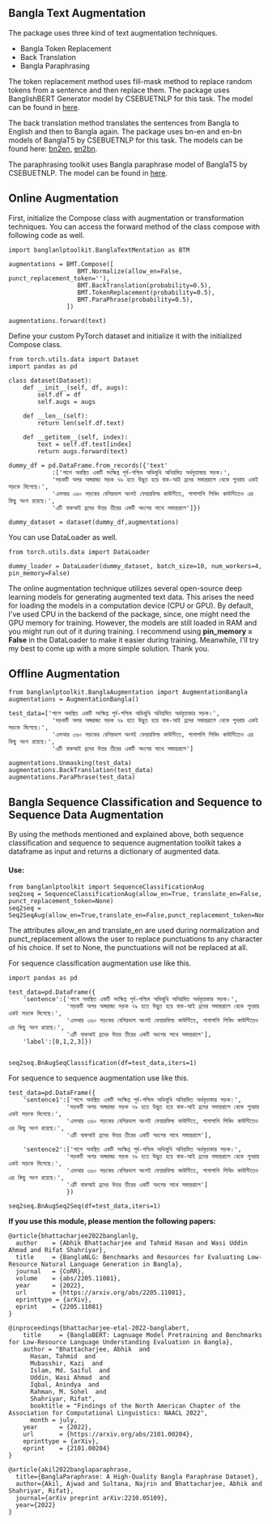 ## Bangla Text Augmentation
The package uses three kind of text augmentation techniques. 
- Bangla Token Replacement
- Back Translation
- Bangla Paraphrasing

The token replacement method uses fill-mask method to replace random tokens from a sentence and then replace them. The package uses BanglishBERT Generator model by CSEBUETNLP for this task. The model can be found in <a href='https://huggingface.co/csebuetnlp/banglishbert_generator'> here</a>.

The back translation method translates the sentences from Bangla to English and then to Bangla again. The package uses bn-en and en-bn models of BanglaT5 by CSEBUETNLP for this task. The models can be found here: <a href='https://huggingface.co/csebuetnlp/banglat5_nmt_bn_en'>bn2en</a>, <a href='https://huggingface.co/csebuetnlp/banglat5_nmt_en_bn'>en2bn</a>.

The paraphrasing toolkit uses Bangla paraphrase model of BanglaT5 by CSEBUETNLP. The model can be found in <a href='https://huggingface.co/csebuetnlp/banglat5_banglaparaphrase'>here</a>.

## Online Augmentation
First, initialize the Compose class with augmentation or transformation techniques. You can access the forward method of the class compose with following code as well.

````
import banglanlptoolkit.BanglaTextMentation as BTM

augmentations = BMT.Compose([
                   BMT.Normalize(allow_en=False, punct_replacement_token=''),
                   BMT.BackTranslation(probability=0.5),
                   BMT.TokenReplacement(probability=0.5),
                   BMT.ParaPhrase(probability=0.5),
                ])

augmentations.forward(text)
````
Define your custom PyTorch dataset and initialize it with the initialized Compose class.
````
from torch.utils.data import Dataset
import pandas as pd

class dataset(Dataset):
    def __init__(self, df, augs):
        self.df = df
        self.augs = augs
        
    def __len__(self):
        return len(self.df.text)
    
    def __getitem__(self, index):
        text = self.df.text[index]
        return augs.forward(text)
    
dummy_df = pd.DataFrame.from_records({'text'
            :['পাশে অবস্থিত একটি সংক্ষিপ্ত পূর্ব-পশ্চিম অভিমুখি অনিয়মিত অর্ধবৃত্তাকার সড়ক।',
            'সড়কটি অপর অঙ্গরাজ্য সড়ক ৭৯ হতে উদ্ভুত হয়ে বাক-আই হ্রদের সমান্তরালে থেকে পুনরায় একই সড়কে মিশেছে।',
            'এসআর ৩৬০ সড়কের বেশিরভাগ অংশই ফেয়ারফিল্ড কাউন্টিতে, পাশাপাশি লিকিং কাউন্টিতেও এর কিছু অংশ রয়েছে।',
            'এটি বাকআই হ্রদের উত্তর তীরের একটি অংশের সাথে সমান্তরালে']})

dummy_dataset = dataset(dummy_df,augmentations)
````
You can use DataLoader as well.

````
from torch.utils.data import DataLoader

dummy_loader = DataLoader(dummy_dataset, batch_size=10, num_workers=4, pin_memory=False)
````
The online augmentation technique utilizes several open-source deep learning models for generating augmented text data. This arises the need for loading the models in a computation device (CPU or GPU). By default, I've used CPU in the backend of the package, since, one might need the GPU memory for training. However, the models are still loaded in RAM and you might run out of it during training. I recommend using <b>pin_memory = False</b> in the DataLoader to make it easier during training. Meanwhile, I'll try my best to come up with a more simple solution. Thank you.

## Offline Augmentation
````
from banglanlptoolkit.BanglaAugmentation import AugmentationBangla
augmentations = AugmentationBangla()

test_data=['পাশে অবস্থিত একটি সংক্ষিপ্ত পূর্ব-পশ্চিম অভিমুখি অনিয়মিত অর্ধবৃত্তাকার সড়ক।',
            'সড়কটি অপর অঙ্গরাজ্য সড়ক ৭৯ হতে উদ্ভুত হয়ে বাক-আই হ্রদের সমান্তরালে থেকে পুনরায় একই সড়কে মিশেছে।',
            'এসআর ৩৬০ সড়কের বেশিরভাগ অংশই ফেয়ারফিল্ড কাউন্টিতে, পাশাপাশি লিকিং কাউন্টিতেও এর কিছু অংশ রয়েছে।',
            'এটি বাকআই হ্রদের উত্তর তীরের একটি অংশের সাথে সমান্তরালে']

augmentations.Unmasking(test_data)
augmentations.BackTranslation(test_data)
augmentations.ParaPhrase(test_data)
````

## Bangla Sequence Classification and Sequence to Sequence Data Augmentation
By using the methods mentioned and explained above, both sequence classification and sequence to sequence augmentation toolkit takes a dataframe as input and returns a dictionary of augmented data.

#### Use:
````
from banglanlptoolkit import SequenceClassificationAug
seq2seq = SequenceClassificationAug(allow_en=True, translate_en=False, punct_replacement_token=None)
seq2seq = Seq2SeqAug(allow_en=True,translate_en=False,punct_replacement_token=None)
````

The attributes allow_en and translate_en are used during normalization and punct_replacement allows the user to replace punctuations to any character of his choice. If set to None, the punctuations will not be replaced at all.

For sequence classification augmentation use like this.
````
import pandas as pd

test_data=pd.DataFrame({
    'sentence':['পাশে অবস্থিত একটি সংক্ষিপ্ত পূর্ব-পশ্চিম অভিমুখি অনিয়মিত অর্ধবৃত্তাকার সড়ক।',
                'সড়কটি অপর অঙ্গরাজ্য সড়ক ৭৯ হতে উদ্ভুত হয়ে বাক-আই হ্রদের সমান্তরালে থেকে পুনরায় একই সড়কে মিশেছে।',
                'এসআর ৩৬০ সড়কের বেশিরভাগ অংশই ফেয়ারফিল্ড কাউন্টিতে, পাশাপাশি লিকিং কাউন্টিতেও এর কিছু অংশ রয়েছে।',
                'এটি বাকআই হ্রদের উত্তর তীরের একটি অংশের সাথে সমান্তরালে'],
    'label':[0,1,2,3]})


seq2seq.BnAugSeqClassification(df=test_data,iters=1)
````
For sequence to sequence augmentation use like this.
````
test_data=pd.DataFrame({
    'sentence1':['পাশে অবস্থিত একটি সংক্ষিপ্ত পূর্ব-পশ্চিম অভিমুখি অনিয়মিত অর্ধবৃত্তাকার সড়ক।',
                'সড়কটি অপর অঙ্গরাজ্য সড়ক ৭৯ হতে উদ্ভুত হয়ে বাক-আই হ্রদের সমান্তরালে থেকে পুনরায় একই সড়কে মিশেছে।',
                'এসআর ৩৬০ সড়কের বেশিরভাগ অংশই ফেয়ারফিল্ড কাউন্টিতে, পাশাপাশি লিকিং কাউন্টিতেও এর কিছু অংশ রয়েছে।',
                'এটি বাকআই হ্রদের উত্তর তীরের একটি অংশের সাথে সমান্তরালে'],
            
    'sentence2':['পাশে অবস্থিত একটি সংক্ষিপ্ত পূর্ব-পশ্চিম অভিমুখি অনিয়মিত অর্ধবৃত্তাকার সড়ক।',
                'সড়কটি অপর অঙ্গরাজ্য সড়ক ৭৯ হতে উদ্ভুত হয়ে বাক-আই হ্রদের সমান্তরালে থেকে পুনরায় একই সড়কে মিশেছে।',
                'এসআর ৩৬০ সড়কের বেশিরভাগ অংশই ফেয়ারফিল্ড কাউন্টিতে, পাশাপাশি লিকিং কাউন্টিতেও এর কিছু অংশ রয়েছে।',
                'এটি বাকআই হ্রদের উত্তর তীরের একটি অংশের সাথে সমান্তরালে']
                })

seq2seq.BnAugSeq2Seq(df=test_data,iters=1)
````

<b> If you use this module, please mention the following papers: </b>
````
@article{bhattacharjee2022banglanlg,
  author    = {Abhik Bhattacharjee and Tahmid Hasan and Wasi Uddin Ahmad and Rifat Shahriyar},
  title     = {BanglaNLG: Benchmarks and Resources for Evaluating Low-Resource Natural Language Generation in Bangla},
  journal   = {CoRR},
  volume    = {abs/2205.11081},
  year      = {2022},
  url       = {https://arxiv.org/abs/2205.11081},
  eprinttype = {arXiv},
  eprint    = {2205.11081}
}
````
````
@inproceedings{bhattacharjee-etal-2022-banglabert,
    title     = {BanglaBERT: Lagnuage Model Pretraining and Benchmarks for Low-Resource Language Understanding Evaluation in Bangla},
    author = "Bhattacharjee, Abhik  and
      Hasan, Tahmid  and
      Mubasshir, Kazi  and
      Islam, Md. Saiful  and
      Uddin, Wasi Ahmad  and
      Iqbal, Anindya  and
      Rahman, M. Sohel  and
      Shahriyar, Rifat",
      booktitle = "Findings of the North American Chapter of the Association for Computational Linguistics: NAACL 2022",
      month = july,
    year      = {2022},
    url       = {https://arxiv.org/abs/2101.00204},
    eprinttype = {arXiv},
    eprint    = {2101.00204}
}
````
````
@article{akil2022banglaparaphrase,
  title={BanglaParaphrase: A High-Quality Bangla Paraphrase Dataset},
  author={Akil, Ajwad and Sultana, Najrin and Bhattacharjee, Abhik and Shahriyar, Rifat},
  journal={arXiv preprint arXiv:2210.05109},
  year={2022}
}
````